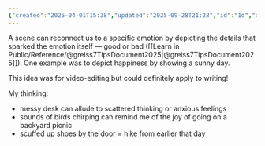 ```yaml
---
{"created":"2025-04-01T15:38","updated":"2025-09-28T21:28","id":"1d","dg-permalink":"1d","dg-publish":true,"dg-path":"Think/Capture emotion through Causative Details.md","permalink":"/1d/","dgPassFrontmatter":true,"noteIcon":"1"}
---
```


A scene can reconnect us to a specific emotion by depicting the details that sparked the emotion itself — good or bad ([[Learn in Public/Reference/@greiss7TipsDocument2025\|@greiss7TipsDocument2025]]). One example was to depict happiness by showing a sunny day. 

This idea was for video-editing but could definitely apply to writing!

My thinking: 
- messy desk can allude to scattered thinking or anxious feelings 
- sounds of birds chirping can remind me of the joy of going on a backyard picnic 
- scuffed up shoes by the door = hike from earlier that day 

